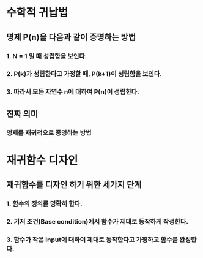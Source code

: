 # 수학적 귀납법

## 명제 P(n)을 다음과 같이 증명하는 방법

### 1. N = 1 일 때 성립함을 보인다.
### 2. P(k)가 성립한다고 가정할 때, P(k+1)이 성립함을 보인다.
### 3. 따라서 모든 자연수 n에 대하여 P(n)이 성립한다.

## 진짜 의미

### 명제를 재귀적으로 증명하는 방법

# 재귀함수 디자인

## 재귀함수를 디자인 하기 위한 세가지 단계

### 1. 함수의 정의를 명확히 한다.
### 2. 기저 조건(Base condition)에서 함수가 제대로 동작하게 작성한다.
### 3. 함수가 작은 input에 대하여 제대로 동작한다고 가정하고 함수를 완성한다.

